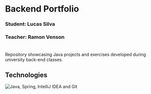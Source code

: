 # Backend Portfolio

### Student: Lucas Silva
### Teacher: Ramon Venson

#

Repository showcasing Java projects and exercises developed during university back-end classes.

## Technologies

<div>
    <img src="https://skillicons.dev/icons?i=java,spring,idea,git" alt="Java, Spring, IntelliJ IDEA and Git" />
</div>
